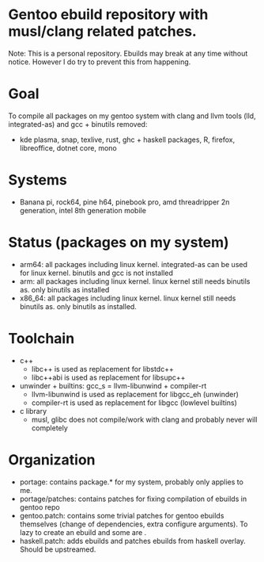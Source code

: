 # Gentoo ebuild repository with musl/clang related patches.

Note: This is a personal repository. Ebuilds may break at any time without notice. However I do try to prevent this from happening.

# Goal
To compile all packages on my gentoo system with clang and llvm tools (lld, integrated-as) and gcc + binutils removed:
 * kde plasma, snap, texlive, rust, ghc + haskell packages, R, firefox, libreoffice, dotnet core, mono

# Systems
 * Banana pi, rock64, pine h64, pinebook pro, amd threadripper 2n generation, intel 8th generation mobile

# Status (packages on my system)
 * arm64: all packages including linux kernel. integrated-as can be used for linux kernel. binutils and gcc is not installed
 * arm: all packages including linux kernel. linux kernel still needs binutils as. only binutils as installed
 * x86_64: all packages including linux kernel. linux kernel still needs binutils as. only binutils as installed.

# Toolchain
 * c++
   * libc++ is used as replacement for libstdc++
   * libc++abi is used as replacement for libsupc++
 * unwinder + builtins: gcc_s = llvm-libunwind + compiler-rt
   * llvm-libunwind is used as replacement for libgcc_eh (unwinder)
   * compiler-rt is used as replacement for libgcc (lowlevel builtins)
 * c library
   * musl, glibc does not compile/work with clang and probably never will completely
   
# Organization
 * portage: contains package.* for my system, probably only applies to me.
 * portage/patches: contains patches for fixing compilation of ebuilds in gentoo repo
 * gentoo.patch: contains some trivial patches for gentoo ebuilds themselves (change of dependencies, extra configure arguments). To lazy to create an ebuild and some are .
 * haskell.patch: adds ebuilds and patches ebuilds from haskell overlay. Should be upstreamed.
